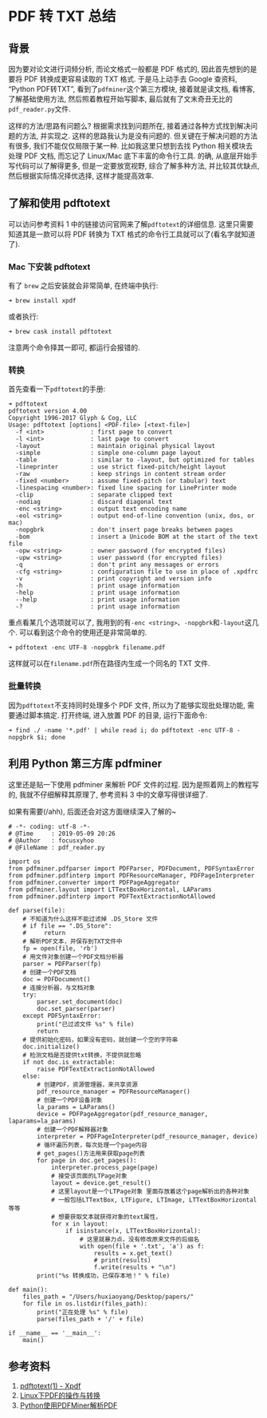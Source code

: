 # PDF 转 TXT 总结
## 背景
因为要对论文进行词频分析, 而论文格式一般都是 PDF 格式的, 因此首先想到的是要将 PDF 转换成更容易读取的 TXT 格式. 于是马上动手去 Google 查资料, “Python PDF转TXT”, 看到了`pdfminer`这个第三方模块, 接着就是读文档, 看博客, 了解基础使用方法, 然后照着教程开始写脚本, 最后就有了文末奇丑无比的`pdf_reader.py`文件.

这样的方法/思路有问题么? 根据需求找到问题所在, 接着通过各种方式找到解决问题的方法, 并实现之. 这样的思路我认为是没有问题的. 但关键在于解决问题的方法有很多, 我们不能仅仅局限于某一种. 比如我这里只想到去找 Python 相关模块去处理 PDF 文档, 而忘记了 Linux/Mac 底下丰富的命令行工具. 的确, 从底层开始手写代码可以了解得更多, 但是一定要放宽视野, 综合了解多种方法, 并比较其优缺点, 然后根据实际情况择优选择, 这样才能提高效率. 
## 了解和使用 pdftotext
可以访问参考资料 1 中的链接访问官网来了解`pdftotext`的详细信息. 这里只需要知道其是一款可以将 PDF 转换为 TXT 格式的命令行工具就可以了(看名字就知道了). 
### Mac 下安装 pdftotext
有了 `brew` 之后安装就会非常简单, 在终端中执行:
```
➜ brew install xpdf
```
或者执行:
```
➜ brew cask install pdftotext
```
注意两个命令择其一即可, 都运行会报错的.
### 转换
首先查看一下`pdftotext`的手册:
```
➜ pdftotext
pdftotext version 4.00
Copyright 1996-2017 Glyph & Cog, LLC
Usage: pdftotext [options] <PDF-file> [<text-file>]
  -f <int>             : first page to convert
  -l <int>             : last page to convert
  -layout              : maintain original physical layout
  -simple              : simple one-column page layout
  -table               : similar to -layout, but optimized for tables
  -lineprinter         : use strict fixed-pitch/height layout
  -raw                 : keep strings in content stream order
  -fixed <number>      : assume fixed-pitch (or tabular) text
  -linespacing <number>: fixed line spacing for LinePrinter mode
  -clip                : separate clipped text
  -nodiag              : discard diagonal text
  -enc <string>        : output text encoding name
  -eol <string>        : output end-of-line convention (unix, dos, or mac)
  -nopgbrk             : don't insert page breaks between pages
  -bom                 : insert a Unicode BOM at the start of the text file
  -opw <string>        : owner password (for encrypted files)
  -upw <string>        : user password (for encrypted files)
  -q                   : don't print any messages or errors
  -cfg <string>        : configuration file to use in place of .xpdfrc
  -v                   : print copyright and version info
  -h                   : print usage information
  -help                : print usage information
  --help               : print usage information
  -?                   : print usage information
```
重点看某几个选项就可以了, 我用到的有`-enc <string>`、`-nopgbrk`和`-layout`这几个. 可以看到这个命令的使用还是非常简单的.
```
➜ pdftotext -enc UTF-8 -nopgbrk filename.pdf
```
这样就可以在`filename.pdf`所在路径内生成一个同名的 TXT 文件.
### 批量转换
因为`pdftotext`不支持同时处理多个 PDF 文件, 所以为了能够实现批处理功能, 需要通过脚本搞定. 打开终端, 进入放置 PDF 的目录, 运行下面命令:
```
➜ find ./ -name '*.pdf' | while read i; do pdftotext -enc UTF-8 -nopgbrk $i; done
```
## 利用 Python 第三方库 pdfminer
这里还是贴一下使用 pdfminer 来解析 PDF 文件的过程. 因为是照着网上的教程写的, 我就不仔细解释其原理了, 参考资料 3 中的文章写得很详细了.

如果有需要(/ahh), 后面还会对这方面继续深入了解的~
```
# -*- coding: utf-8 -*-
# @Time     : 2019-05-09 20:26
# @Author   : focusxyhoo
# @FileName : pdf_reader.py

import os
from pdfminer.pdfparser import PDFParser, PDFDocument, PDFSyntaxError
from pdfminer.pdfinterp import PDFResourceManager, PDFPageInterpreter
from pdfminer.converter import PDFPageAggregator
from pdfminer.layout import LTTextBoxHorizontal, LAParams
from pdfminer.pdfinterp import PDFTextExtractionNotAllowed

def parse(file):
    # 不知道为什么这样不能过滤掉 .DS_Store 文件
    # if file == ".DS_Store":
    #     return
    # 解析PDF文本，并保存到TXT文件中
    fp = open(file, 'rb')
    # 用文件对象创建一个PDF文档分析器
    parser = PDFParser(fp)
    # 创建一个PDF文档
    doc = PDFDocument()
    # 连接分析器，与文档对象
    try:
        parser.set_document(doc)
        doc.set_parser(parser)
    except PDFSyntaxError:
        print("已过滤文件 %s" % file)
        return
    # 提供初始化密码，如果没有密码，就创建一个空的字符串
    doc.initialize()
    # 检测文档是否提供txt转换，不提供就忽略
    if not doc.is_extractable:
        raise PDFTextExtractionNotAllowed
    else:
        # 创建PDF，资源管理器，来共享资源
        pdf_resource_manager = PDFResourceManager()
        # 创建一个PDF设备对象
        la_params = LAParams()
        device = PDFPageAggregator(pdf_resource_manager, laparams=la_params)
        # 创建一个PDF解释器对象
        interpreter = PDFPageInterpreter(pdf_resource_manager, device)
        # 循环遍历列表，每次处理一个page内容
        # get_pages()方法用来获取page列表
        for page in doc.get_pages():
            interpreter.process_page(page)
            # 接受该页面的LTPage对象
            layout = device.get_result()
            # 这里layout是一个LTPage对象 里面存放着这个page解析出的各种对象
            # 一般包括LTTextBox, LTFigure, LTImage, LTTextBoxHorizontal等等
            # 想要获取文本就获得对象的text属性，
            for x in layout:
                if isinstance(x, LTTextBoxHorizontal):
                    # 这里就暴力点，没有修改原来文件的后缀名
                    with open(file + '.txt', 'a') as f:
                        results = x.get_text()
                        # print(results)
                        f.write(results + "\n")
        print("%s 转换成功，已保存本地！" % file)

def main():
    files_path = "/Users/huxiaoyang/Desktop/papers/"
    for file in os.listdir(files_path):
        print("正在处理 %s" % file)
        parse(files_path + '/' + file)

if __name__ == '__main__':
    main()
```
## 参考资料
1. [pdftotext(1) - Xpdf](https://www.xpdfreader.com/pdftotext-man.html)
2. [Linux下PDF的操作与转换](http://www.freeoa.net/osuport/desktopap/linux-pdf-operation-transformation_1588.html)
3. [Python使用PDFMiner解析PDF](https://www.cnblogs.com/jamespei/p/5339769.html)
